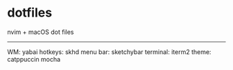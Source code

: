 # dotfiles
nvim + macOS dot files

----------------------

WM: yabai
hotkeys: skhd
menu bar: sketchybar
terminal: iterm2
theme: catppuccin mocha
